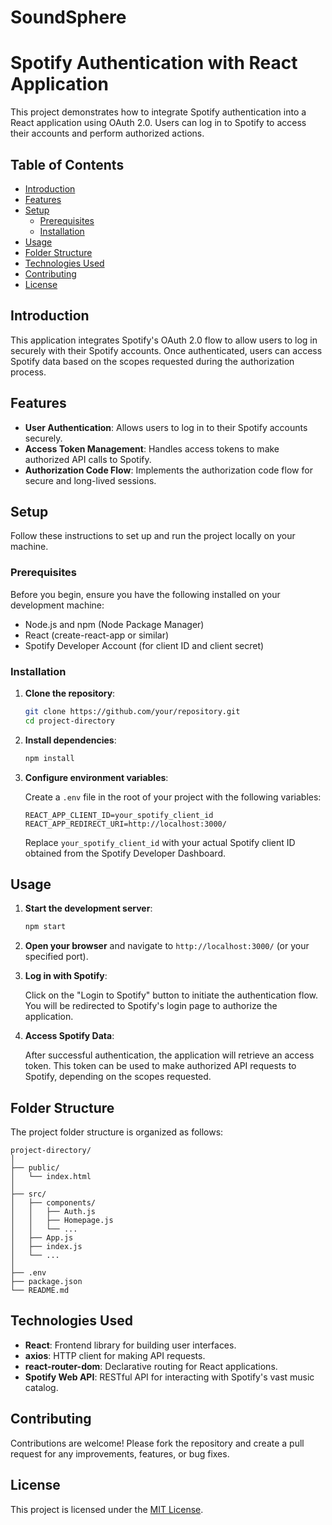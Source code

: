 # SoundSphere
 


# Spotify Authentication with React Application

This project demonstrates how to integrate Spotify authentication into a React application using OAuth 2.0. Users can log in to Spotify to access their accounts and perform authorized actions.

## Table of Contents

- [Introduction](#introduction)
- [Features](#features)
- [Setup](#setup)
  - [Prerequisites](#prerequisites)
  - [Installation](#installation)
- [Usage](#usage)
- [Folder Structure](#folder-structure)
- [Technologies Used](#technologies-used)
- [Contributing](#contributing)
- [License](#license)

## Introduction

This application integrates Spotify's OAuth 2.0 flow to allow users to log in securely with their Spotify accounts. Once authenticated, users can access Spotify data based on the scopes requested during the authorization process.

## Features

- **User Authentication**: Allows users to log in to their Spotify accounts securely.
- **Access Token Management**: Handles access tokens to make authorized API calls to Spotify.
- **Authorization Code Flow**: Implements the authorization code flow for secure and long-lived sessions.

## Setup

Follow these instructions to set up and run the project locally on your machine.

### Prerequisites

Before you begin, ensure you have the following installed on your development machine:

- Node.js and npm (Node Package Manager)
- React (create-react-app or similar)
- Spotify Developer Account (for client ID and client secret)

### Installation

1. **Clone the repository**:

   ```bash
   git clone https://github.com/your/repository.git
   cd project-directory
   ```

2. **Install dependencies**:

   ```bash
   npm install
   ```

3. **Configure environment variables**:

   Create a `.env` file in the root of your project with the following variables:

   ```plaintext
   REACT_APP_CLIENT_ID=your_spotify_client_id
   REACT_APP_REDIRECT_URI=http://localhost:3000/
   ```

   Replace `your_spotify_client_id` with your actual Spotify client ID obtained from the Spotify Developer Dashboard.

## Usage

1. **Start the development server**:

   ```bash
   npm start
   ```

2. **Open your browser** and navigate to `http://localhost:3000/` (or your specified port).

3. **Log in with Spotify**:

   Click on the "Login to Spotify" button to initiate the authentication flow. You will be redirected to Spotify's login page to authorize the application.

4. **Access Spotify Data**:

   After successful authentication, the application will retrieve an access token. This token can be used to make authorized API requests to Spotify, depending on the scopes requested.

## Folder Structure

The project folder structure is organized as follows:

```
project-directory/
│
├── public/
│   └── index.html
│
├── src/
│   ├── components/
│   │   ├── Auth.js
│   │   ├── Homepage.js
│   │   └── ...
│   ├── App.js
│   ├── index.js
│   └── ...
│
├── .env
├── package.json
└── README.md
```

## Technologies Used

- **React**: Frontend library for building user interfaces.
- **axios**: HTTP client for making API requests.
- **react-router-dom**: Declarative routing for React applications.
- **Spotify Web API**: RESTful API for interacting with Spotify's vast music catalog.

## Contributing

Contributions are welcome! Please fork the repository and create a pull request for any improvements, features, or bug fixes.

## License

This project is licensed under the [MIT License](https://opensource.org/licenses/MIT).

